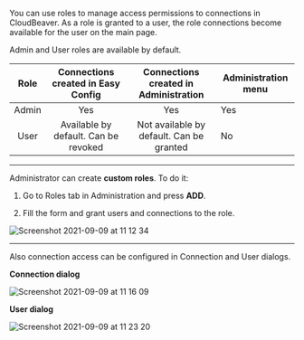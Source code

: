 You can use roles to manage access permissions to connections in CloudBeaver. As a role is granted to a user, the role connections become available for the user on the main page. 

Admin and User roles are available by default.

|  Role |   Connections created in Easy Config |  Connections created in Administration   | Administration menu |
|:-----:|:------------------------------------:|:----------------------------------------:|---------------------|
| Admin | Yes                                  | Yes                                      |         Yes         |
|  User | Available by default. Can be revoked | Not available by default. Can be granted |          No         |


---
Administrator can create **custom roles**. To do it:
1. Go to Roles tab in Administration and press **ADD**.

2. Fill the form and grant users and connections to the role.

![Screenshot 2021-09-09 at 11 12 34](https://user-images.githubusercontent.com/51405061/132648834-284f04ea-9b9a-49c8-ada0-801b4c0fa138.png)


---
Also connection access can be configured in Connection and User dialogs.

**Connection dialog**

![Screenshot 2021-09-09 at 11 16 09](https://user-images.githubusercontent.com/51405061/132649399-e3ff2fd4-aef7-4346-a243-1f1fe4600d11.png)

**User dialog**

![Screenshot 2021-09-09 at 11 23 20](https://user-images.githubusercontent.com/51405061/132650412-93c44b60-d946-4d81-9bcd-392b3daedddb.png)